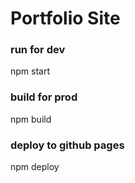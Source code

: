 Portfolio Site
==============

### run for dev

  npm start

### build for prod

  npm build

### deploy to github pages

  npm deploy
